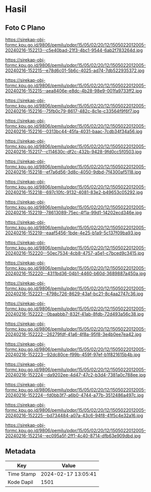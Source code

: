 # Hasil

## Foto C Plano

https://sirekap-obj-formc.kpu.go.id/9806/pemilu/pdpr/15/05/02/20/12/1505022012005-20240216-152213--c5e40bad-21f3-4bc1-9544-6ab2f783264d.jpg

https://sirekap-obj-formc.kpu.go.id/9806/pemilu/pdpr/15/05/02/20/12/1505022012005-20240216-152215--e78d6c01-5b6c-4025-ad74-7db522935372.jpg

https://sirekap-obj-formc.kpu.go.id/9806/pemilu/pdpr/15/05/02/20/12/1505022012005-20240216-152215--aea8406e-e8dc-4b28-98e9-001fa9733ff2.jpg

https://sirekap-obj-formc.kpu.go.id/9806/pemilu/pdpr/15/05/02/20/12/1505022012005-20240216-152216--75fb0c79-8617-482c-8c1e-c33564f9f6f7.jpg

https://sirekap-obj-formc.kpu.go.id/9806/pemilu/pdpr/15/05/02/20/12/1505022012005-20240216-152216--0313bc44-45fa-4031-baac-7cdb34f34a56.jpg

https://sirekap-obj-formc.kpu.go.id/9806/pemilu/pdpr/15/05/02/20/12/1505022012005-20240216-152217--c114630c-df2c-432b-9428-9fd0cc5f0503.jpg

https://sirekap-obj-formc.kpu.go.id/9806/pemilu/pdpr/15/05/02/20/12/1505022012005-20240216-152218--ef7a6d56-3d8c-4050-9dbd-7f4300af5118.jpg

https://sirekap-obj-formc.kpu.go.id/9806/pemilu/pdpr/15/05/02/20/12/1505022012005-20240216-152218--697c10fc-9132-4081-83e2-b49653c05292.jpg

https://sirekap-obj-formc.kpu.go.id/9806/pemilu/pdpr/15/05/02/20/12/1505022012005-20240216-152219--78613089-75ec-4f1a-99d1-14202ecd346e.jpg

https://sirekap-obj-formc.kpu.go.id/9806/pemilu/pdpr/15/05/02/20/12/1505022012005-20240216-152219--eaaf5456-1bde-4e25-b1a9-5c137f09ba93.jpg

https://sirekap-obj-formc.kpu.go.id/9806/pemilu/pdpr/15/05/02/20/12/1505022012005-20240216-152220--50ec7534-4cb8-4757-a5e1-c7bced9c3415.jpg

https://sirekap-obj-formc.kpu.go.id/9806/pemilu/pdpr/15/05/02/20/12/1505022012005-20240216-152220--4311bd36-04b1-4460-b60d-3689887a450a.jpg

https://sirekap-obj-formc.kpu.go.id/9806/pemilu/pdpr/15/05/02/20/12/1505022012005-20240216-152221--4798c726-8629-43af-bc21-8c4aa2747c36.jpg

https://sirekap-obj-formc.kpu.go.id/9806/pemilu/pdpr/15/05/02/20/12/1505022012005-20240216-152222--0baabbb7-832f-41ab-8fdb-72d493a56c38.jpg

https://sirekap-obj-formc.kpu.go.id/9806/pemilu/pdpr/15/05/02/20/12/1505022012005-20240216-152222--26279fdf-41a6-4f8a-95f8-3e4b0ee7ea42.jpg

https://sirekap-obj-formc.kpu.go.id/9806/pemilu/pdpr/15/05/02/20/12/1505022012005-20240216-152223--92dc80ce-f99b-459f-97ef-b1f821615b4b.jpg

https://sirekap-obj-formc.kpu.go.id/9806/pemilu/pdpr/15/05/02/20/12/1505022012005-20240216-152224--da9202ee-4d47-47c2-b3d4-7381a0c788ee.jpg

https://sirekap-obj-formc.kpu.go.id/9806/pemilu/pdpr/15/05/02/20/12/1505022012005-20240216-152224--fd0bb3f7-a6b0-4744-a77b-3512486a497c.jpg

https://sirekap-obj-formc.kpu.go.id/9806/pemilu/pdpr/15/05/02/20/12/1505022012005-20240216-152225--bd734484-a07a-43c6-94f8-41f5c4e32a16.jpg

https://sirekap-obj-formc.kpu.go.id/9806/pemilu/pdpr/15/05/02/20/12/1505022012005-20240216-152214--ec095a5f-2ff1-4c40-8714-dfb63e909dbd.jpg


## Metadata

| Key        | Value               |
| ---------- | ------------------- |
| Time Stamp | 2024-02-17 13:05:41 |
| Kode Dapil | 1501                |



